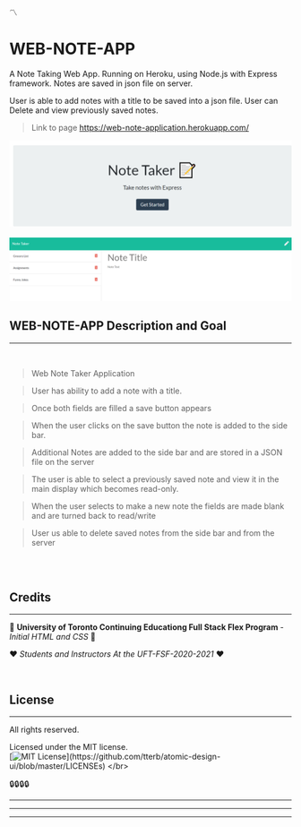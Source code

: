 :part_alternation_mark:

# WEB-NOTE-APP

A Note Taking Web App. 
Running on Heroku, using Node.js with Express framework. 
Notes are saved in json file on server. 

User is able to add notes with a title to be saved into a json file. 
User can Delete and view previously saved notes. 

>Link to page https://web-note-application.herokuapp.com/

<img src="public/assets/Screenshot2.png" alt="Image Preview Of JS Dynamic Quiz Website" width="600"/>
</br>
</br>

<img src="public/assets/Screenshot.png" alt="Image Preview Of JS Dynamic Quiz Website" width="600"/>

## WEB-NOTE-APP Description and Goal
---

</br>

>Web Note Taker Application

>User has ability to add a note with a title. 

>Once both fields are filled a save button appears

>When the user clicks on the save button the note is added 
to the side bar.

>Additional Notes are added to the side bar and are stored in a JSON file on the server

>The user is able to select a previously saved note and view it in the main display which becomes read-only. 

>When the user selects to make a new note the fields are made blank and are turned back to read/write

>User us able to delete saved notes from the side bar and from the server

</br>
</br>


## Credits
---
:school: 
**University of Toronto Continuing Educationg
Full Stack Flex Program** - *Initial HTML and CSS*
:school:

:heart: 
*Students and Instructors At the UFT-FSF-2020-2021*
:heart:

</br>

## License
---

All rights reserved.

Licensed under the MIT license.
<br>
[![MIT License](https://img.shields.io/apm/l/atomic-design-ui.svg?)](https://github.com/tterb/atomic-design-ui/blob/master/LICENSEs)
</br>

:lock::lock::lock::lock:

_____
____
___